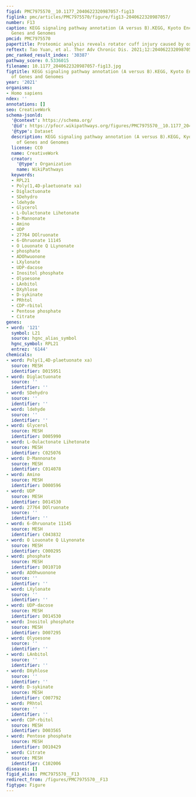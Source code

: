 ```yaml
---
figid: PMC7975570__10.1177_2040622320987057-fig13
figlink: pmc/articles/PMC7975570/figure/fig13-2040622320987057/
number: F13
caption: KEGG signaling pathway annotation (A versus B).KEGG, Kyoto Encyclopedia of
  Genes and Genomes
pmcid: PMC7975570
papertitle: Proteomic analysis reveals rotator cuff injury caused by oxidative stress.
reftext: Tao Yuan, et al. Ther Adv Chronic Dis. 2021;12:2040622320987057.
pmc_ranked_result_index: '30387'
pathway_score: 0.5336015
filename: 10.1177_2040622320987057-fig13.jpg
figtitle: KEGG signaling pathway annotation (A versus B).KEGG, Kyoto Encyclopedia
  of Genes and Genomes
year: '2021'
organisms:
- Homo sapiens
ndex: ''
annotations: []
seo: CreativeWork
schema-jsonld:
  '@context': https://schema.org/
  '@id': https://pfocr.wikipathways.org/figures/PMC7975570__10.1177_2040622320987057-fig13.html
  '@type': Dataset
  description: KEGG signaling pathway annotation (A versus B).KEGG, Kyoto Encyclopedia
    of Genes and Genomes
  license: CC0
  name: CreativeWork
  creator:
    '@type': Organization
    name: WikiPathways
  keywords:
  - RPL21
  - Poly(1,4D-plaetuonate xa)
  - Diglactuonate
  - SDehydro
  - ldehyde
  - Glycerol
  - L-Oulactonate Lihetonate
  - D-Mannonate
  - Amino
  - UDP
  - 27764 DOlruonate
  - 6-Ohruonate 11145
  - O Louonate Q LLynonate
  - phosphate
  - ADOhwuonone
  - LXylonate
  - UDP-dacose
  - Inositol phosphate
  - Olyoesone
  - LAnbitol
  - DXyhlose
  - D-sykinate
  - PRhtol
  - CDP-rbitol
  - Pentose phosphate
  - Citrate
genes:
- word: '121'
  symbol: L21
  source: hgnc_alias_symbol
  hgnc_symbol: RPL21
  entrez: '6144'
chemicals:
- word: Poly(1,4D-plaetuonate xa)
  source: MESH
  identifier: D015951
- word: Diglactuonate
  source: ''
  identifier: ''
- word: SDehydro
  source: ''
  identifier: ''
- word: ldehyde
  source: ''
  identifier: ''
- word: Glycerol
  source: MESH
  identifier: D005990
- word: L-Oulactonate Lihetonate
  source: MESH
  identifier: C025076
- word: D-Mannonate
  source: MESH
  identifier: C014078
- word: Amino
  source: MESH
  identifier: D000596
- word: UDP
  source: MESH
  identifier: D014530
- word: 27764 DOlruonate
  source: ''
  identifier: ''
- word: 6-Ohruonate 11145
  source: MESH
  identifier: C043832
- word: O Louonate Q LLynonate
  source: MESH
  identifier: C000295
- word: phosphate
  source: MESH
  identifier: D010710
- word: ADOhwuonone
  source: ''
  identifier: ''
- word: LXylonate
  source: ''
  identifier: ''
- word: UDP-dacose
  source: MESH
  identifier: D014530
- word: Inositol phosphate
  source: MESH
  identifier: D007295
- word: Olyoesone
  source: ''
  identifier: ''
- word: LAnbitol
  source: ''
  identifier: ''
- word: DXyhlose
  source: ''
  identifier: ''
- word: D-sykinate
  source: MESH
  identifier: C007792
- word: PRhtol
  source: ''
  identifier: ''
- word: CDP-rbitol
  source: MESH
  identifier: D003565
- word: Pentose phosphate
  source: MESH
  identifier: D010429
- word: Citrate
  source: MESH
  identifier: C102006
diseases: []
figid_alias: PMC7975570__F13
redirect_from: /figures/PMC7975570__F13
figtype: Figure
---
```

